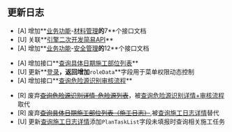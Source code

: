 ## 更新日志

<!--sec data-title="2018-11-30" data-id="20181130" data-show=true ces-->

* [A] 增加**[业务功能](api/business/README.md)-[材料管理](api/business/MaterialMng/README.md)**的**7**个接口文档
* [U] 关联**[引擎二次开发简易API](api/other/README.md)**
* [A] 增加**[业务功能](api/business/README.md)-[安全管理](api/business/SafeWork/README.md)**的**12**个接口文档

<!--endsec-->

<!--sec data-title="2018-12-03" data-id="20181203" data-show=true ces-->

* [A] 增加接口**[查询具体日期施工部位列表](api/business/Progress/GetconstructionSites.md)**
* [U] 更新**[登录](api/login/login.md)**，返回增加**`roleData`**字段用于菜单权限动态控制
* [A] 增加接口**[查询危险源识别审核流程](api/business/SafeWork/GetHazardIdentificationVerificationProcess.md)**

<!--endsec-->

<!--sec data-title="2018-12-07" data-id="20181203" data-show=true ces-->

- [R] 废弃~~[查询危险源识别详情-危险源列表](api/business/SafeWork/getHazardIdentificationInfo.md)~~，被[查询危险源识别详情+审核流程](api/business/SafeWork/GetHazardIdentificationVerificationProcess.md)取代
- [R] 废弃~~[查询具体日期施工部位列表（施工日志）](api/business/Progress/GetconstructionSites.md)~~,被[查询施工日志详情](api/business/Progress/GetConstructMonthLogInfo.md)替代
- [U] 更新[查询施工日志详情](api/business/Progress/GetConstructMonthLogInfo.md)添加`PlanTaskList`字段未填报时查询相关施工任务

<!--endsec-->